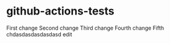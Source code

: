 # github-actions-tests

First change
Second change
Third change
Fourth change
Fifth chdasdasdasdasdasd
edit